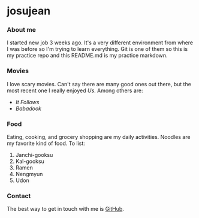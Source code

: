 # josujean

### About me

I started new job 3 weeks ago. It's a very different environment from where I was before so I'm trying to learn everything.
Git is one of them so this is my practice repo and this README.md is my practice markdown.

### Movies

I love scary movies. Can't say there are many good ones out there, but the most recent one I really enjoyed *Us*. Among others are:

- *It Follows*
- *Babadook*

### Food

Eating, cooking, and grocery shopping are my daily activities. Noodles are my favorite kind of food. To list:

1. Janchi-gooksu
2. Kal-gooksu
3. Ramen
4. Nengmyun
5. Udon

### Contact

The best way to get in touch with me is [GitHub](https://github.com/josujean).
